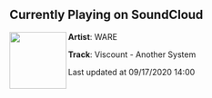 ## Currently Playing on SoundCloud

[<img align="left" width="100" src="https://i1.sndcdn.com/artworks-GH3mjIIYjp5POeZ7-VNn4IQ-t50x50.jpg">](https://soundcloud.com/warecollective/another-system)

**Artist**: WARE 

**Track**: Viscount - Another System

Last updated at 09/17/2020 14:00
